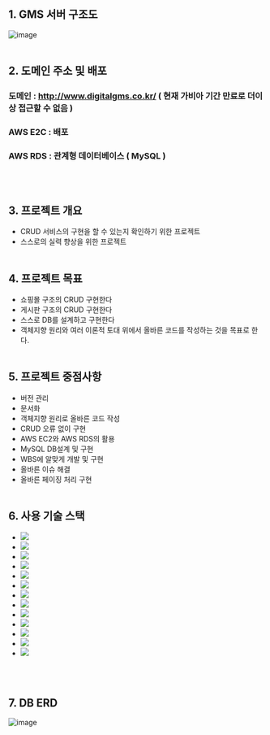 ## 1. GMS 서버 구조도
![image](https://github.com/JeonDaehong/GameManagementSystem/assets/90895144/d6b68a41-4d43-4279-9b84-300a95e80e23)
<br/><br/>
## 2. 도메인 주소 및 배포
### 도메인 : http://www.digitalgms.co.kr/ ( 현재 가비아 기간 만료로 더이상 접근할 수 없음 )
### AWS E2C : 배포
### AWS RDS : 관계형 데이터베이스 ( MySQL )
<br/><br/>
## 3. 프로젝트 개요
* CRUD 서비스의 구현을 할 수 있는지 확인하기 위한 프로젝트
* 스스로의 실력 향상을 위한 프로젝트
<br/><br/>
## 4. 프로젝트 목표
* 쇼핑몰 구조의 CRUD 구현한다
* 게시판 구조의 CRUD 구현한다
* 스스로 DB를 설계하고 구현한다
* 객체지향 원리와 여러 이론적 토대 위에서 올바른 코드를 작성하는 것을 목표로 한다.
<br/><br/>
## 5. 프로젝트 중점사항
* 버전 관리
* 문서화
* 객체지향 원리로 올바른 코드 작성
* CRUD 오류 없이 구현
* AWS EC2와 AWS RDS의 활용
* MySQL DB설계 및 구현
* WBS에 알맞게 개발 및 구현
* 올바른 이슈 해결
* 올바른 페이징 처리 구현
<br/><br/>
## 6. 사용 기술 스택
* <img src="https://img.shields.io/badge/Java-000000?style=flat&logo=Java&logoColor=white"/>
* <img src="https://img.shields.io/badge/Spring-6DB33F?style=flat&logo=Spring&logoColor=white"/>
* <img src="https://img.shields.io/badge/JavaScript-F7DF1E?style=flat&logo=JavaScript&logoColor=white"/>
* <img src="https://img.shields.io/badge/jQuery-0769AD?style=flat&logo=jQuery&logoColor=white"/>
* <img src="https://img.shields.io/badge/HTML5-E34F26?style=flat&logo=HTML5&logoColor=white"/>
* <img src="https://img.shields.io/badge/CSS3-1572B6?style=flat&logo=CSS3&logoColor=white"/>
* <img src="https://img.shields.io/badge/Bootstrap-7952B3?style=flat&logo=Bootstrap&logoColor=white"/>
* <img src="https://img.shields.io/badge/MySQL-4479A1?style=flat&logo=MySQL&logoColor=white"/>
* <img src="https://img.shields.io/badge/Mybatis-000000?style=flat&logo=Mybatis&logoColor=white"/>
* <img src="https://img.shields.io/badge/Amazon AWS-232F3E?style=flat&logo=Amazon AWS&logoColor=white"/>
* <img src="https://img.shields.io/badge/Amazon EC2-FF9900?style=flat&logo=Amazon EC2&logoColor=white"/>
* <img src="https://img.shields.io/badge/Amazon RDS-527FFF?style=flat&logo=Amazon RDS&logoColor=white"/>
* <img src="https://img.shields.io/badge/Linux-FCC624?style=flat&logo=Linux&logoColor=white"/>
<br/><br/>
## 7. DB ERD
![image](https://github.com/JeonDaehong/GameManagementSystem/assets/90895144/9405fbbb-c3ea-4d26-8208-86861a3f4136)



